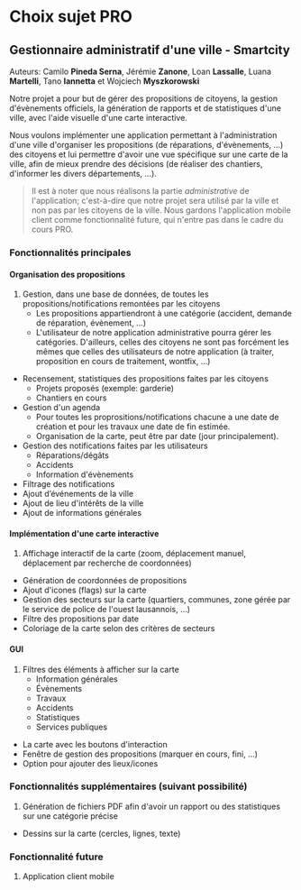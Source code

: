 # Choix sujet PRO  

## Gestionnaire administratif d'une ville - Smartcity

Auteurs: Camilo __Pineda Serna__, Jérémie __Zanone__, Loan __Lassalle__, Luana __Martelli__, Tano __Iannetta__ et Wojciech __Myszkorowski__  

Notre projet a pour but de gérer des propositions de citoyens, la gestion d'évènements officiels, la génération de rapports et de statistiques d'une ville, avec l'aide visuelle d'une carte interactive.  

Nous voulons implémenter une application permettant à l'administration d'une ville d'organiser les propositions (de réparations, d'évènements, ...) des citoyens et lui permettre d'avoir une vue spécifique sur une carte de la ville, afin de mieux prendre des décisions (de réaliser des chantiers, d'informer les divers départements, ...).  

> Il est à noter que nous réalisons la partie _administrative_ de l'application; c'est-à-dire que notre projet sera utilisé par la ville et non pas par les citoyens de la ville. Nous gardons l'application mobile client comme fonctionnalité future, qui n'entre pas dans le cadre du cours PRO.


### Fonctionnalités principales  
#### Organisation des propositions  
1. Gestion, dans une base de données, de toutes les propositions/notifications remontées par les citoyens    
	* Les propositions appartiendront à une catégorie (accident, demande de réparation, évènement, ...)  
	* L'utilisateur de notre application administrative pourra gérer les catégories. D'ailleurs, celles des citoyens ne sont pas forcément les mêmes que celles des utilisateurs de notre application (à traiter, proposition en cours de traitement, wontfix, ...)  
* Recensement, statistiques des propositions faites par les citoyens  
	* Projets proposés (exemple: garderie)  
	* Chantiers en cours  
* Gestion d'un agenda  
	* Pour toutes les proprositions/notifications chacune a une date de création et pour les travaux une date de fin estimée.
	* Organisation de la carte, peut être par date (jour principalement).
* Gestion des notifications faites par les utilisateurs  
	* Réparations/dégâts  
	* Accidents
	* Information d'évènements
* Filtrage des notifications
* Ajout d’événements de la ville  
* Ajout de lieu d'intérêts de la ville
* Ajout de informations générales


####  Implémentation d'une carte interactive  
1. Affichage interactif de la carte (zoom, déplacement manuel, déplacement par recherche de coordonnées)  
* Génération de coordonnées de propositions    
* Ajout d'icones (flags) sur la carte  
* Gestion des secteurs sur la carte (quartiers, communes, zone gérée par le service de police de l'ouest lausannois, ...)
* Filtre des propositions par date  
* Coloriage de la carte selon des critères de secteurs  


#### GUI  
1. Filtres des éléments à afficher sur la carte  
	* Information générales  
	* Évènements  
	* Travaux
	* Accidents
	* Statistiques
	* Services publiques
* La carte avec les boutons d'interaction  
* Fenêtre de gestion des propositions (marquer en cours, fini, ...)
* Option pour ajouter des lieux/icones  


### Fonctionnalités supplémentaires (suivant possibilité)  
1. Génération de fichiers PDF afin d'avoir un rapport ou des statistiques sur une catégorie précise  
* Dessins sur la carte  (cercles, lignes, texte)  

### Fonctionnalité future  
 1. Application client mobile  
